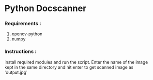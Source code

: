 # Python Docscanner
### Requirements :
1. opencv-python
2. numpy
### Instructions :
install required modules and run the script. Enter the name of the image kept in the same directory and hit enter to get scanned image as 'output.jpg'
